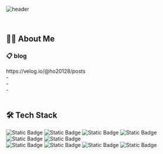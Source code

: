 ![header](https://capsule-render.vercel.app/api?type=cylinder&text=iOS`Developer&color=gradient)

<br/>

<h2>🧑‍💻 About Me</h2>
<h3> 📋 blog </h3> https://velog.io/@ho20128/posts</div>
<div> - </div>
<div> - </div>
<div> - </div>

<br/>

<h2>🛠️ Tech Stack</h2>
   
![Static Badge](https://img.shields.io/badge/Swift-orange)
![Static Badge](https://img.shields.io/badge/UIkit-black)
![Static Badge](https://img.shields.io/badge/SwiftUI-black)
![Static Badge](https://img.shields.io/badge/CoreData%26SwiftData-green) 
![Static Badge](https://img.shields.io/badge/Firebase-red)
![Static Badge](https://img.shields.io/badge/Combine-blue) <br/>
![Static Badge](https://img.shields.io/badge/Slack-purple)
![Static Badge](https://img.shields.io/badge/Figma-pink)
![Static Badge](https://img.shields.io/badge/Notion-white)
![Static Badge](https://img.shields.io/badge/Git%26Github-gray)


<br/>
<br/>


